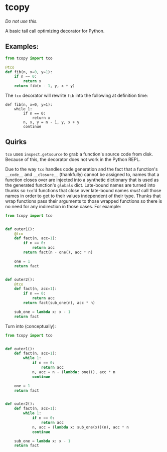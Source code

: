 # tcopy

_Do not use this._

A basic tail call optimizing decorator for Python.

## Examples:

```python
from tcopy import tco

@tco
def fib(n, x=0, y=1):
    if n == 0:
        return x
    return fib(n - 1, y, x + y)
```

The `tco` decorator will rewrite `fib` into the following at
definition time:

```
def fib(n, x=0, y=1):
    while 1:
        if n == 0:
            return x
        n, x, y = n - 1, y, x + y
        continue
```

## Quirks

`tco` uses `inspect.getsource` to grab a function's source code from
disk. Because of this, the decorator does not work in the Python REPL.

Due to the way `tco` handles code generation and the fact that a
function's `__code__` and `__closure__` (thankfully) cannot be assigned
to, names that a function closes over are injected into a synthetic
dictionary that is used as the generated function's `globals` dict.
Late-bound names are turned into thunks so `tco`'d functions that close
over late-bound names _must_ call those names in order to get to their
values independent of their type. Thunks that wrap functions pass
their arguments to those wrapped functions so there is no need for any
indirection in those cases. For example:

```python
from tcopy import tco


def outer1():
    @tco
    def fact(n, acc=1):
        if n == 0:
            return acc
        return fact(n - one(), acc * n)

    one = 1
    return fact


def outer2():
    @tco
    def fact(n, acc=1):
        if n == 0:
            return acc
        return fact(sub_one(n), acc * n)

    sub_one = lambda x: x - 1
    return fact
```

Turn into (conceptually):

```python
from tcopy import tco


def outer1():
    def fact(n, acc=1):
        while 1:
            if n == 0:
                return acc
            n, acc = n - (lambda: one)(), acc * n
            continue

    one = 1
    return fact


def outer2():
    def fact(n, acc=1):
        while 1:
            if n == 0:
                return acc
            n, acc = (lambda x: sub_one(x))(n), acc * n
            continue

    sub_one = lambda x: x - 1
    return fact
```
